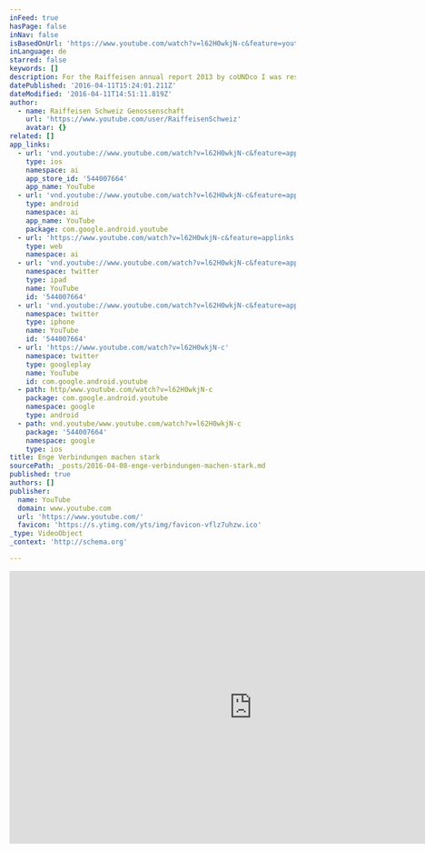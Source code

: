 ```yaml
---
inFeed: true
hasPage: false
inNav: false
isBasedOnUrl: 'https://www.youtube.com/watch?v=l62H0wkjN-c&feature=youtu.be'
inLanguage: de
starred: false
keywords: []
description: For the Raiffeisen annual report 2013 by coUNDco I was responsible for creating the 3D art and 3D animations.
datePublished: '2016-04-11T15:24:01.211Z'
dateModified: '2016-04-11T14:51:11.819Z'
author:
  - name: Raiffeisen Schweiz Genossenschaft
    url: 'https://www.youtube.com/user/RaiffeisenSchweiz'
    avatar: {}
related: []
app_links:
  - url: 'vnd.youtube://www.youtube.com/watch?v=l62H0wkjN-c&feature=applinks'
    type: ios
    namespace: ai
    app_store_id: '544007664'
    app_name: YouTube
  - url: 'vnd.youtube://www.youtube.com/watch?v=l62H0wkjN-c&feature=applinks'
    type: android
    namespace: ai
    app_name: YouTube
    package: com.google.android.youtube
  - url: 'https://www.youtube.com/watch?v=l62H0wkjN-c&feature=applinks'
    type: web
    namespace: ai
  - url: 'vnd.youtube://www.youtube.com/watch?v=l62H0wkjN-c&feature=applinks'
    namespace: twitter
    type: ipad
    name: YouTube
    id: '544007664'
  - url: 'vnd.youtube://www.youtube.com/watch?v=l62H0wkjN-c&feature=applinks'
    namespace: twitter
    type: iphone
    name: YouTube
    id: '544007664'
  - url: 'https://www.youtube.com/watch?v=l62H0wkjN-c'
    namespace: twitter
    type: googleplay
    name: YouTube
    id: com.google.android.youtube
  - path: http/www.youtube.com/watch?v=l62H0wkjN-c
    package: com.google.android.youtube
    namespace: google
    type: android
  - path: vnd.youtube/www.youtube.com/watch?v=l62H0wkjN-c
    package: '544007664'
    namespace: google
    type: ios
title: Enge Verbindungen machen stark
sourcePath: _posts/2016-04-08-enge-verbindungen-machen-stark.md
published: true
authors: []
publisher:
  name: YouTube
  domain: www.youtube.com
  url: 'https://www.youtube.com/'
  favicon: 'https://s.ytimg.com/yts/img/favicon-vflz7uhzw.ico'
_type: VideoObject
_context: 'http://schema.org'

---
```

<iframe src="https://cdn.embedly.com/widgets/media.html?src=https%3A%2F%2Fwww.youtube.com%2Fembed%2Fl62H0wkjN-c%3Ffeature%3Doembed&amp;url=https%3A%2F%2Fwww.youtube.com%2Fwatch%3Fv%3Dl62H0wkjN-c%26feature%3Dyoutu.be&amp;image=https%3A%2F%2Fi.ytimg.com%2Fvi%2Fl62H0wkjN-c%2Fhqdefault.jpg&amp;key=b7d04c9b404c499eba89ee7072e1c4f7&amp;type=text%2Fhtml&amp;schema=youtube" width="854" height="480" scrolling="no" frameborder="0" allowfullscreen="allowfullscreen" style=""></iframe>